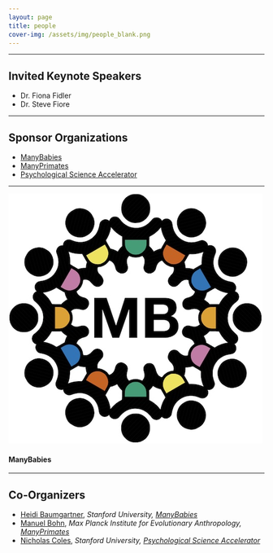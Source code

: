 ```yaml
---
layout: page
title: people
cover-img: /assets/img/people_blank.png
---
```



***
## Invited Keynote Speakers
* Dr. Fiona Fidler
* Dr. Steve Fiore

***
## Sponsor Organizations
* [ManyBabies](https://manybabies.github.io)
* [ManyPrimates](https://manyprimates.github.io)
* [Psychological Science Accelerator](https://psysciacc.org)

***
<!-- Section 
<section>
	<header class="major">
		<h2>Sponsor Organizations</h2>
	</header>
	<div class="container">
		<div class="row justify-content-around">
        <div class="col-lg-4 col-md-4 col-sm-4 col-xs-4">
			<a href="https://manybabies.github.io" class="image"><img src="assets/img/MB_logo.png" alt="" /></a>
			<h3>ManyBabies</h3>
		</div>
		<article>
			<a href="{{ 'pilot' | absolute_url }}" class="image"><img src="assets/img/mp_logo_notext.png" alt="" /></a>
			<h3>ManyPrimates</h3>
			<p>MP placeholder text </p>
			<ul class="actions">
				<li><a href="{{ 'pilot' | absolute_url }}" class="button">Learn more</a></li>
			</ul>
		</article>
		<article>
			<a href="{{ 'mp1' | absolute_url }}" class="image"><img src="assets/img/psa_logo.png" alt="" /></a>
			<h3>Psychological Science Accelerator</h3>
			<p>PSA placeholder text</p>
			<ul class="actions">
				<li><a href="{{ 'mp1' | absolute_url }}" class="button">Learn more</a></li>
			</ul>
		</div>
	</div>
</section>
-->


<a href="https://manybabies.github.io" class="image">
  <img src="assets/img/MB_logo.jpg" />
</a>
<h4>ManyBabies</h4>

<!--        <div class="col-lg-4 col-md-4 col-sm-4 col-xs-4">
          <a href="https://manyprimates.github.io" class="image">
            <img src="assets/img/MB_logo.jpg" />
          </a>
          <h4>ManyPrimates</h4>
        </div>
-->


***
## Co-Organizers
* [Heidi Baumgartner](https://profiles.stanford.edu/heidi-baumgartner), *Stanford University, [ManyBabies](https://manybabies.github.io)*
* [Manuel Bohn](https://manuelbohn.github.io), *Max Planck Institute for Evolutionary Anthropology, [ManyPrimates](https://manyprimates.github.io)*
* [Nicholas Coles](https://hai.stanford.edu/people/nicholas-coles), *Stanford University, [Psychological Science Accelerator](https://psysciacc.org)*
